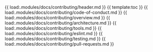 {{ load:.modules/docs/contributing/header.md }}
{{ template:toc }}
{{ load:.modules/docs/contributing/code-of-conduct.md }}
{{ load:.modules/docs/contributing/overview.md }}
{{ load:.modules/docs/contributing/architecture.md }}
{{ load:.modules/docs/contributing/tools.md }}
{{ load:.modules/docs/contributing/eslint.md }}
{{ load:.modules/docs/contributing/testing.md }}
{{ load:.modules/docs/contributing/pull-requests.md }}
